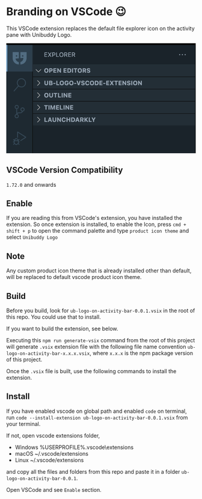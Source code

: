 # Branding on VSCode 😉

This VSCode extension replaces the default file explorer icon on the activity pane with Unibuddy Logo.

![UB Logo](https://github.com/unibuddy-labs/ub-logo-vscode-extension/blob/fd379b62f4948f02f7ea689780b1646a1b3979b7/productIconSnap.png?raw=true)

## VSCode Version Compatibility

`1.72.0` and onwards

## Enable

If you are reading this from VSCode's extension, you have installed the extension. So once extension is installed, to enable the Icon, press ``` cmd + shift + p ``` to open the command palette and type `product icon theme` and select `Unibuddy Logo`

## Note

Any custom product icon theme that is already installed other than default, will be replaced to default vscode product icon theme.

## Build

Before you build, look for `ub-logo-on-activity-bar-0.0.1.vsix` in the root of this repo. You could use that to install.

If you want to build the extension, see below.

Executing this ```npm run generate-vsix``` command from the root of this project will generate `.vsix` extension file with the following file name convention `ub-logo-on-activity-bar-x.x.x.vsix`, where `x.x.x` is the npm package version of this project.

Once the `.vsix` file is built, use the following commands to install the extension.

## Install

If you have enabled vscode on global path and enabled `code` on terminal, run ```code --install-extension ub-logo-on-activity-bar-0.0.1.vsix``` from your terminal.

If not, open vscode extensions folder,

- Windows %USERPROFILE%\.vscode\extensions
- macOS ~/.vscode/extensions
- Linux ~/.vscode/extensions

and copy all the files and folders from this repo and paste it in a folder `ub-logo-on-activity-bar-0.0.1`.

Open VSCode and see `Enable` section.
